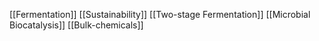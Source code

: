 [[Fermentation]]
[[Sustainability]]
[[Two-stage Fermentation]]
[[Microbial Biocatalysis]]
[[Bulk-chemicals]]
